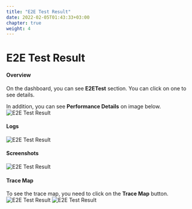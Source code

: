```yaml
---
title: "E2E Test Result"
date: 2022-02-05T01:43:33+03:00
chapter: true
weight: 4
---
```


# E2E Test Result

#### Overview

On the dashboard, you can see **E2ETest** section. You can click on one to see details.

In addition, you can see **Performance Details** on image below. 
![E2E Test Result](/images/monitor-test-results/09-1.png)

#### Logs
![E2E Test Result](/images/monitor-test-results/10.png)

#### Screenshots
![E2E Test Result](/images/monitor-test-results/11.gif)

#### Trace Map
To see the trace map, you need to click on the **Trace Map** button.
![E2E Test Result](/images/monitor-test-results/09.png)
![E2E Test Result](/images/monitor-test-results/12.png)

